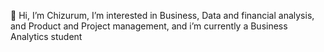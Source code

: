 👋 Hi, I’m Chizurum, I’m interested in Business, Data and financial analysis, and Product and Project management, and i’m currently a Business Analytics student 
<!---
Chizu1/Chizu1 is a ✨ special ✨ repository because its `README.md` (this file) appears on your GitHub profile.
You can click the Preview link to take a look at your changes.
--->
